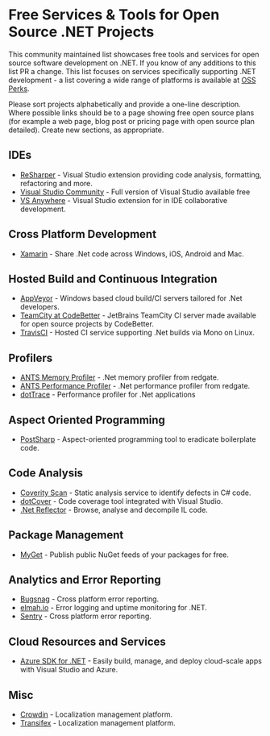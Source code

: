 # Free Services & Tools for Open Source .NET Projects

This community maintained list showcases free tools and services for open source software development on .NET. If you know of any additions to this list PR a change. This list focuses on services specifically supporting .NET development - a list covering a wide range of platforms is available at [OSS Perks](http://ossperks.com/).

Please sort projects alphabetically and provide a one-line description. Where possible links should be to a page showing free open source plans (for example a web page, blog post or pricing page with open source plan detailed). Create new sections, as appropriate.

## IDEs

* [ReSharper](https://www.jetbrains.com/buy/opensource/?product=resharper) - Visual Studio extension providing code analysis, formatting, refactoring and more.
* [Visual Studio Community](http://www.visualstudio.com/en-gb/products/visual-studio-community-vs) - Full version of Visual Studio available free
* [VS Anywhere](https://vsanywhere.com/open_source_students_and_educational_centers.aspx) - Visual Studio extension for in IDE collaborative development.

## Cross Platform Development

* [Xamarin](http://resources.xamarin.com/open-source-contributor.html) - Share .Net code across Windows, iOS, Android and Mac.

## Hosted Build and Continuous Integration

* [AppVeyor](http://www.appveyor.com/pricing) - Windows based cloud build/CI servers tailored for .Net developers.
* [TeamCity at CodeBetter](http://codebetter.com/codebetter-ci) - JetBrains TeamCity CI server made available for open source projects by CodeBetter.
* [TravisCI](https://travis-ci.com/plans) - Hosted CI service supporting .Net builds via Mono on Linux.

## Profilers

* [ANTS Memory Profiler](http://reflectorblog.red-gate.com/2013/07/open-source) - .Net memory profiler from redgate.
* [ANTS Performance Profiler](http://reflectorblog.red-gate.com/2013/07/open-source) - .Net performance profiler from redgate.
* [dotTrace](https://www.jetbrains.com/buy/opensource/?product=profiler) - Performance profiler for .Net applications

## Aspect Oriented Programming

* [PostSharp](http://www.postsharp.net/purchase#discounts) - Aspect-oriented programming tool to eradicate boilerplate code.

## Code Analysis

* [Coverity Scan](https://scan.coverity.com) - Static analysis service to identify defects in C# code.
* [dotCover](https://www.jetbrains.com/buy/opensource/?product=dotCover) - Code coverage tool integrated with Visual Studio.
* [.Net Reflector](http://reflectorblog.red-gate.com/2013/07/open-source) - Browse, analyse and decompile IL code.

## Package Management

* [MyGet](https://www.myget.org/opensource) - Publish public NuGet feeds of your packages for free.

## Analytics and Error Reporting

* [Bugsnag](https://bugsnag.com/blog/bugsnag-loves-open-source) - Cross platform error reporting.
* [elmah.io](https://elmah.io/sponsorship/opensource/) - Error logging and uptime monitoring for .NET.
* [Sentry](https://sentry.io/for/open-source/) - Cross platform error reporting.

## Cloud Resources and Services

* [Azure SDK for .NET](https://www.visualstudio.com/features/azure-tools-vs) - Easily build, manage, and deploy cloud-scale apps with Visual Studio and Azure.

## Misc

* [Crowdin](https://crowdin.com/page/open-source-project-setup-request) - Localization management platform.
* [Transifex](https://www.transifex.com/pricing/) - Localization management platform.
